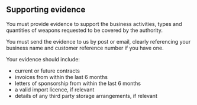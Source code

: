 ## Supporting evidence

You must provide evidence to support the business activities, types and quantities of weapons requested to be covered by the authority.

You must send the evidence to us by post or email, clearly referencing your business name and customer reference number if you have one.

Your evidence should include:

* current or future contracts
* invoices from within the last 6 months
* letters of sponsorship from within the last 6 months
* a valid import licence, if relevant
* details of any third party storage arrangements, if relevant
